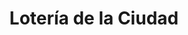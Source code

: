 ---
title: "Lotería de la Ciudad"
url: /ciudad-autonoma-de-buenos-aires/loteria-de-la-ciudad-312-avenida-f-lope-de-vega/
shop: Lotterie
---